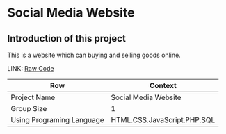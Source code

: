 # Social Media Website

## Introduction of this project

This is a website which can buying and selling goods online.</br>

LINK: [Raw Code](tmart.rar)

Row | Context
-----|--------
 Project Name |  Social Media Website
 Group Size |  1
 Using Programing Language | HTML.CSS.JavaScript.PHP.SQL
